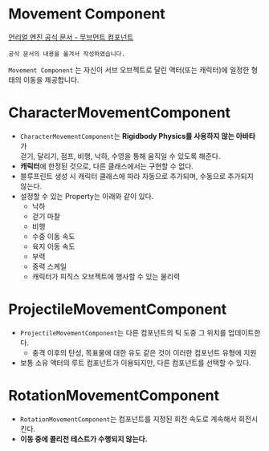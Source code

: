 Movement Component
===
[언리얼 엔진 공식 문서 - 무브먼트 컴포넌트](https://docs.unrealengine.com/4.27/ko/Basics/Components/Movement/)  

```
공식 문서의 내용을 옮겨서 작성하였습니다.
```

`Movement Component` 는 자신이 서브 오브젝트로 달린 액터(또는 캐릭터)에 일정한 형태의 이동을 제공합니다.  

# CharacterMovementComponent
- `CharacterMovementComponent`는 **Rigidbody Physics를 사용하지 않는 아바타**가  
  걷기, 달리기, 점프, 비행, 낙하, 수영을 통해 움직일 수 있도록 해준다.
- **캐릭터**에 한정된 것으로, 다른 클래스에서는 구현할 수 없다.
- 블루프린트 생성 시 캐릭터 클래스에 따라 자동으로 추가되며, 수동으로 추가되지 않는다.
- 설정할 수 있는 Property는 아래와 같이 있다.
   - 낙하
   - 걷기 마찰
   - 비행
   - 수중 이동 속도
   - 육지 이동 속도
   - 부력
   - 중력 스케일
   - 캐릭터가 피직스 오브젝트에 행사할 수 있는 물리력

# ProjectileMovementComponent
- `ProjectileMovementComponent`는 다른 컴포넌트의 틱 도중 그 위치를 업데이트한다.
  - 충격 이후의 탄성, 목표물에 대한 유도 같은 것이 이러한 컴포넌트 유형에 지원
- 보통 소유 액터의 루트 컴포넌트가 이용되지만, 다른 컴포넌트를 선택할 수 있다.

# RotationMovementComponent
- `RotationMovementComponent`는 컴포넌트를 지정된 회전 속도로 계속해서 회전시킨다.
- **이동 중에 콜리전 테스트가 수행되지 않는다.**  
